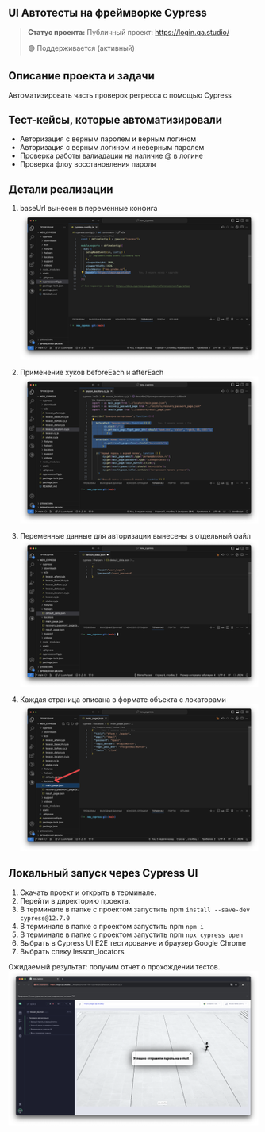 <h2>UI Автотесты на фреймворке Cypress</h2>

> **Статус проекта:**
> Публичный проект: https://login.qa.studio/
> 
> 🟢 Поддерживается (активный) 

## Описание проекта и задачи
Автоматизировать часть проверок регресса с помощью Cypress

## Тест-кейсы, которые автоматизировали
* Авторизация с верным паролем и верным логином
* Авторизация c верным логином и неверным паролем
* Проверка работы валиадации на наличие @ в логине
* Проверка флоу восстановления пароля

## Детали реализации

1. baseUrl вынесен в переменные конфига
![image](https://raw.githubusercontent.com/neffrit/cypressJS/refs/heads/main/baseUrl.png)

2. Применение хуков beforeEach и afterEach
![image](https://raw.githubusercontent.com/neffrit/cypressJS/refs/heads/main/hooks.png)

3. Переменные данные для авторизации вынесены в отдельный файл
![image](https://raw.githubusercontent.com/neffrit/cypressJS/refs/heads/main/user_data.png)

4. Каждая страница описана в формате объекта с локаторами
![image](https://raw.githubusercontent.com/neffrit/cypressJS/refs/heads/main/locators.png)

## Локальный запуск через Cypress UI
1. Скачать проект и открыть в терминале.
2. Перейти в директорию проекта.
3. В терминале в папке с проектом запустить npm `install --save-dev cypress@12.7.0`
4. В терминале в папке с проектом запустить npm `npm i`
5. В терминале в папке с проектом запустить npm `npx cypress open`
6. Выбрать в Cypress UI E2E тестирование и браузер Google Chrome
7. Выбрать спеку lesson_locators

Ожидаемый результат: получим отчет о прохождении тестов.
![image](https://raw.githubusercontent.com/neffrit/cypressJS/refs/heads/main/Cypress_UI.png)

